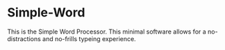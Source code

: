 # Simple-Word
This is the Simple Word Processor. This minimal software allows for a no-distractions and no-frills typeing experience. 
